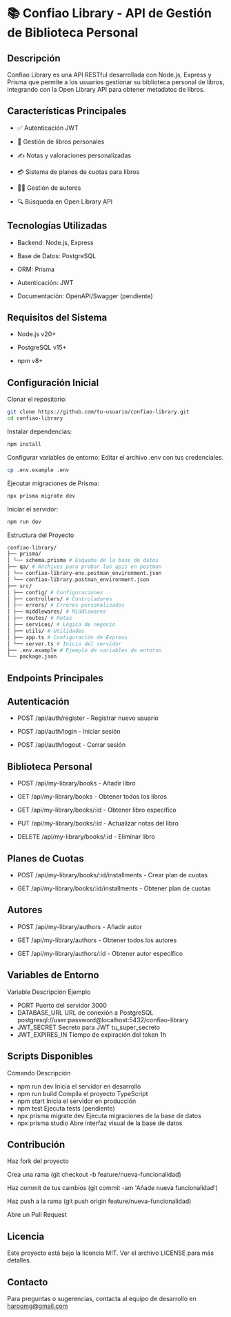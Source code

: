 # 📚 Confiao Library - API de Gestión de Biblioteca Personal

## Descripción

Confiao Library es una API RESTful desarrollada con Node.js, Express y Prisma que permite a los usuarios gestionar su biblioteca personal de libros, integrando con la Open Library API para obtener metadatos de libros.

## Características Principales

- ✅ Autenticación JWT

- 📖 Gestión de libros personales

- ✍️ Notas y valoraciones personalizadas

- 💳 Sistema de planes de cuotas para libros

- 🧑‍💻 Gestión de autores

- 🔍 Búsqueda en Open Library API

## Tecnologías Utilizadas

- Backend: Node.js, Express

- Base de Datos: PostgreSQL

- ORM: Prisma

- Autenticación: JWT

- Documentación: OpenAPI/Swagger (pendiente)

## Requisitos del Sistema

- Node.js v20+

- PostgreSQL v15+

- npm v8+

## Configuración Inicial

Clonar el repositorio:

```bash
git clone https://github.com/tu-usuario/confiao-library.git
cd confiao-library
```

Instalar dependencias:

```bash
npm install
```

Configurar variables de entorno:
Editar el archivo .env con tus credenciales.

```bash
cp .env.example .env
```

Ejecutar migraciones de Prisma:

```bash
npx prisma migrate dev
```

Iniciar el servidor:

```bash
npm run dev
```

Estructura del Proyecto

```bash
confiao-library/
├── prisma/
│ └── schema.prisma # Esquema de la base de datos
├── qa/ # Archivos para probar las apis en postman
│ └── confiao-library-env.postman_environment.json
│ └── confiao-library.postman_environment.json
├── src/
│ ├── config/ # Configuraciones
│ ├── controllers/ # Controladores
│ ├── errors/ # Errores personalizados
│ ├── middlewares/ # Middlewares
│ ├── routes/ # Rutas
│ ├── services/ # Lógica de negocio
│ ├── utils/ # Utilidades
│ ├── app.ts # Configuración de Express
│ └── server.ts # Inicio del servidor
├── .env.example # Ejemplo de variables de entorno
└── package.json
```

## Endpoints Principales

## Autenticación

- POST /api/auth/register - Registrar nuevo usuario

- POST /api/auth/login - Iniciar sesión

- POST /api/auth/logout - Cerrar sesión

## Biblioteca Personal

- POST /api/my-library/books - Añadir libro

- GET /api/my-library/books - Obtener todos los libros

- GET /api/my-library/books/:id - Obtener libro específico

- PUT /api/my-library/books/:id - Actualizar notas del libro

- DELETE /api/my-library/books/:id - Eliminar libro

## Planes de Cuotas

- POST /api/my-library/books/:id/installments - Crear plan de cuotas

- GET /api/my-library/books/:id/installments - Obtener plan de cuotas

## Autores

- POST /api/my-library/authors - Añadir autor

- GET /api/my-library/authors - Obtener todos los autores

- GET /api/my-library/authors/:id - Obtener autor específico

## Variables de Entorno

Variable Descripción Ejemplo

- PORT Puerto del servidor 3000
- DATABASE_URL URL de conexión a PostgreSQL postgresql://user:password@localhost:5432/confiao-library
- JWT_SECRET Secreto para JWT tu_super_secreto
- JWT_EXPIRES_IN Tiempo de expiración del token 1h

## Scripts Disponibles

Comando Descripción

- npm run dev Inicia el servidor en desarrollo
- npm run build Compila el proyecto TypeScript
- npm start Inicia el servidor en producción
- npm test Ejecuta tests (pendiente)
- npx prisma migrate dev Ejecuta migraciones de la base de datos
- npx prisma studio Abre interfaz visual de la base de datos

## Contribución

Haz fork del proyecto

Crea una rama (git checkout -b feature/nueva-funcionalidad)

Haz commit de tus cambios (git commit -am 'Añade nueva funcionalidad')

Haz push a la rama (git push origin feature/nueva-funcionalidad)

Abre un Pull Request

## Licencia

Este proyecto está bajo la licencia MIT. Ver el archivo LICENSE para más detalles.

## Contacto

Para preguntas o sugerencias, contacta al equipo de desarrollo en <haroomg@gmail.com>
